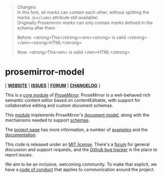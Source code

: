 > Changes:  
> In this fork, all *marks* can contain each other, without splitting the marks. (`excludes` attribute still available)  
> Originally Prosemirror *marks* can only contain *marks* defined in the schema after them.
> 
> Before: \<strong>This\</strong>\<em>\<strong> is valid \</strong>\</em>\<strong>HTML\</strong>
> 
> Now: \<strong>This\<em> is valid \</em>HTML\</strong>  

# prosemirror-model

[ [**WEBSITE**](https://prosemirror.net) | [**ISSUES**](https://github.com/prosemirror/prosemirror/issues) | [**FORUM**](https://discuss.prosemirror.net) | [**CHANGELOG**](https://github.com/ProseMirror/prosemirror-model/blob/master/CHANGELOG.md) ]

This is a [core module](https://prosemirror.net/docs/ref/#model) of [ProseMirror](https://prosemirror.net).
ProseMirror is a well-behaved rich semantic content editor based on
contentEditable, with support for collaborative editing and custom
document schemas.

This [module](https://prosemirror.net/docs/ref/#model) implements
ProseMirror's [document model](https://prosemirror.net/docs/guide/#doc),
along with the mechanisms needed to support
[schemas](https://prosemirror.net/docs/guide/#schema).

The [project page](https://prosemirror.net) has more information, a
number of [examples](https://prosemirror.net/examples/) and the
[documentation](https://prosemirror.net/docs/).

This code is released under an
[MIT license](https://github.com/prosemirror/prosemirror/tree/master/LICENSE).
There's a [forum](http://discuss.prosemirror.net) for general
discussion and support requests, and the
[Github bug tracker](https://github.com/prosemirror/prosemirror/issues)
is the place to report issues.

We aim to be an inclusive, welcoming community. To make that explicit,
we have a [code of
conduct](http://contributor-covenant.org/version/1/1/0/) that applies
to communication around the project.
